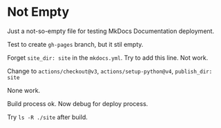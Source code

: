 # Not Empty

Just a not-so-empty file for testing MkDocs Documentation deployment.

Test to create `gh-pages` branch, but it stil empty.

Forget `site_dir: site` in the `mkdocs.yml`. Try to add this line. Not work.

Change to `actions/checkout@v3`, `actions/setup-python@v4`, `publish_dir: site`

None work.

Build process ok. Now debug for deploy process.

Try `ls -R ./site` after build.
